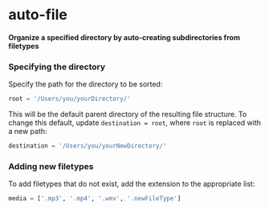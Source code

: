# auto-file
#### Organize a specified directory by auto-creating subdirectories from filetypes
### Specifying the directory
Specify the path for the directory to be sorted:
```python
root = '/Users/you/yourDirectory/'
```
This will be the default parent directory of the resulting file structure. To change this default, update `destination = root`, where `root` is replaced with a new path:
```python
destination = '/Users/you/yourNewDirectory/'
```


### Adding new filetypes
To add filetypes that do not exist, add the extension to the appropriate list:
```python
media = ['.mp3', '.mp4', '.wmv', '.newFileType']
```
